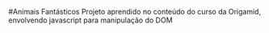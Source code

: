#Animais Fantásticos
Projeto aprendido no conteúdo do curso da Origamid, envolvendo javascript para manipulação do DOM
